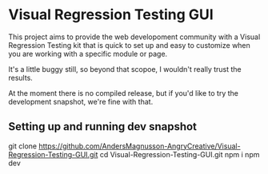 # Visual Regression Testing GUI
This project aims to provide the web developoment community with a Visual Regression Testing kit that is quick to set up and easy to customize when you are working with a specific module or page.

It's a little buggy still, so beyond that scopoe, I wouldn't really trust the results.

At the moment there is no compiled release, but if you'd like to try the development snapshot, we're fine with that.

## Setting up and running dev snapshot
git clone https://github.com/AndersMagnusson-AngryCreative/Visual-Regression-Testing-GUI.git
cd Visual-Regression-Testing-GUI.git
npm i
npm dev
